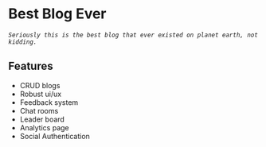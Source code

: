 # Best Blog Ever

_`Seriously this is the best blog that ever existed on planet earth, not kidding.`_

## Features

- CRUD blogs
- Robust ui/ux
- Feedback system
- Chat rooms
- Leader board
- Analytics page
- Social Authentication
